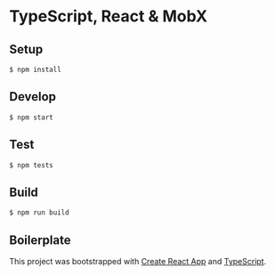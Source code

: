 # TypeScript, React & MobX

## Setup

`$ npm install`

## Develop

`$ npm start`

## Test

`$ npm tests`

## Build

`$ npm run build`

## Boilerplate

This project was bootstrapped with [Create React App](https://github.com/facebook/create-react-app) and [TypeScript](https://create-react-app.dev/docs/adding-typescript/).
